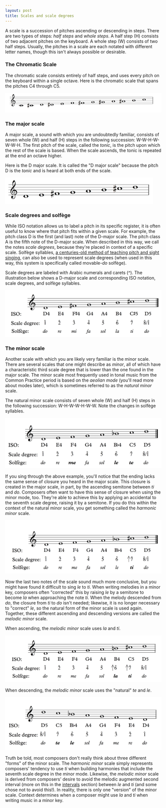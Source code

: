 ```yaml
---
layout: post
title: Scales and scale degrees
---
```


A scale is a succession of pitches ascending or descending in steps. There are two types of steps: _half steps_ and _whole steps_. A half step (H) consists of two adjacent pitches on the keyboard. A whole step (W) consists of two half steps. Usually, the pitches in a scale are each notated with different letter names, though this isn't always possible or desirable.

### The Chromatic Scale

The chromatic scale consists entirely of half steps, and uses every pitch on the keyboard within a single octave. Here is the chromatic scale that spans the pitches C4 through C5.

<img src="Graphics/chromaticscale.png" alt="The chromatic scale">

### The major scale

A major scale, a sound with which you are undoubtedly familiar, consists of seven whole (W) and half (H) steps in the following succession: W-W-H-W-W-W-H. The first pitch of the scale, called the _tonic_, is the pitch upon which the rest of the scale is based. When the scale ascends, the tonic is repeated at the end an octave higher.

Here is the D major scale. It is called the "D major scale" because the pitch D is the _tonic_ and is heard at both ends of the scale.

<img src="Graphics/majorscale.png" alt="The major scale">

### Scale degrees and solfège

While ISO notation allows us to label a pitch in its specific register, it is often useful to know where that pitch fits within a given scale. For example, the pitch class D is the first (and last) note of the D-major scale. The pitch class A is the fifth note of the D-major scale. When described in this way, we call the notes _scale degrees_, because they're placed in context of a specific scale. Solfège syllables, [a centuries-old method of teaching pitch and sight singing](http://en.wikipedia.org/wiki/Solfège), can also be used to represent scale degrees (when used in this way, this system is specifically called movable-_do_ solfège).

Scale degrees are labeled with Arabic numerals and carets (^). The illustration below shows a D-major scale and corresponding ISO notation, scale degrees, and solfège syllables.

<img src="Graphics/sdsf.png" alt="sdsf">

### The minor scale

Another scale with which you are likely very familiar is the minor scale. There are several scales that one might describe as _minor_, all of which have a characteristic third scale degree that is lower than the one found in the major scale. The minor scale most frequently used in tonal music from the Common Practice period is based on the _aeolian mode_ (you'll read more about modes later), which is sometimes referred to as the _natural minor_ scale.

The natural minor scale consists of seven whole (W) and half (H) steps in the following succession: W-H-W-W-H-W-W. Note the changes in solfège syllables.

<img src="Graphics/sdsf-naturalMinor.png" alt="naturalMinor">

If you sing through the above example, you'll notice that the ending lacks the same sense of closure you heard in the major scale. This closure is created in the major scale, in part, by the ascending semitone between _ti_ and _do_. Composers often want to have this sense of closure when using the minor mode, too. They're able to achieve this by applying an accidental to the seventh scale degree, raising it by a semitone. If you do this within the context of the natural minor scale, you get something called the _harmonic minor_ scale.

<img src="Graphics/sdsf-harmonicMinor.png" alt="harmonicMinor">

Now the last two notes of the scale sound much more conclusive, but you might have found it difficult to sing _le_ to _ti_. When writing melodies in a minor key, composers often "corrected" this by raising _le_ by a semitone to become _la_ when approaching the note _ti_. When the melody descended from _do_, the closure from _ti_ to _do_ isn't needed; likewise, it is no longer necessary to "correct" _le_, so the natural form of the minor scale is used again. Together, these different ascending and descending versions are called the _melodic minor_ scale.

When ascending, the _melodic minor_ scale uses _la_ and _ti_.

<img src="Graphics/sdsf-melodicMinorAsc.png" alt="melodicMinorAsc">

When descending, the _melodic minor_ scale uses the "natural" _te_ and _le_.

<img src="Graphics/sdsf-melodicMinorDesc.png" alt="melodicMinorDesc">

Truth be told, most composers don't really think about three different "forms" of the minor scale. The _harmonic minor_ scale simply represents composers' tendency to use _ti_ when building harmonies that include the seventh scale degree in the minor mode. Likewise, the _melodic minor_ scale is derived from composers' desire to avoid the melodic augmented second interval (more on this in the [intervals](intervals.html) section) between _le_ and _ti_ (and some chose not to avoid this!). In reality, there is only one "version" of the minor scale. Context determines when a composer might use _la_ and _ti_ when writing music in a minor key.
